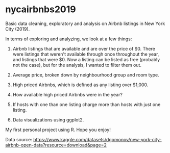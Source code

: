 # nycairbnbs2019
Basic data cleaning, exploratory and analysis on Airbnb listings in New York City (2019). 

In terms of exploring and analyzing, we look at a few things:

  1. Airbnb listings that are available and are over the price of $0. There were listings that weren't available through once throughout the year, and listings that were $0. Now a listing can be listed as free (probably not the case), but for the analysis, I wanted to filter them out. 

  2. Average price, broken down by neighbourhood group and room type.

  3. High priced Airbnbs, which is defined as any listing over $1,000.

  4. How available high priced Airbnbs were in the year?
  
  5. If hosts with one than one listing charge more than hosts with just one listing.
  
  6. Data visualizations using ggplot2. 

My first personal project using R. Hope you enjoy! 

Data source: https://www.kaggle.com/datasets/dgomonov/new-york-city-airbnb-open-data?resource=download&page=2

